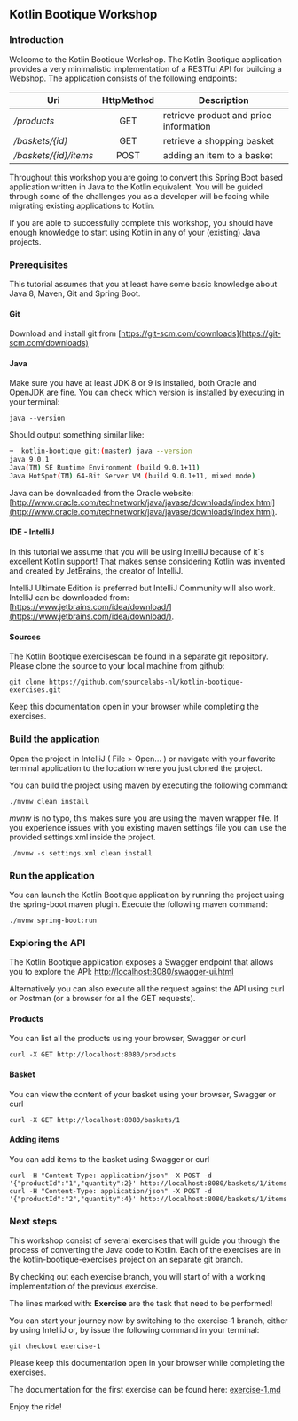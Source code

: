 ## Kotlin Bootique Workshop

### Introduction

Welcome to the Kotlin Bootique Workshop. The Kotlin Bootique application provides a very minimalistic implementation of a RESTful API for building a Webshop. The application consists of the following endpoints:

| Uri                   | HttpMethod    | Description                                       |
| --------------------- | :-----------: | ------------------------------------------------- |
| _/products_           | GET           | retrieve product and price information            |
| _/baskets/{id}_       | GET           | retrieve a shopping basket                        |
| _/baskets/{id}/items_ | POST          | adding an item to a basket                        |

Throughout this workshop you are going to convert this Spring Boot based application written in Java to the Kotlin equivalent. You will be guided through some of the challenges you as a developer will be facing while migrating existing applications to Kotlin.

If you are able to successfully complete this workshop, you should have enough knowledge to start using Kotlin in any of your (existing) Java projects.

### Prerequisites

This tutorial assumes that you at least have some basic knowledge about Java 8, Maven, Git and Spring Boot.

#### Git

Download and install git from [https://git-scm.com/downloads](https://git-scm.com/downloads)

#### Java

Make sure you have at least JDK 8 or 9 is installed, both Oracle and OpenJDK are fine. You can check which version is installed by executing in your terminal:

```
java --version
```

Should output something similar like:

```bash
➜  kotlin-bootique git:(master) java --version
java 9.0.1
Java(TM) SE Runtime Environment (build 9.0.1+11)
Java HotSpot(TM) 64-Bit Server VM (build 9.0.1+11, mixed mode)
```

Java can be downloaded from the Oracle website: [http://www.oracle.com/technetwork/java/javase/downloads/index.html](http://www.oracle.com/technetwork/java/javase/downloads/index.html).

#### IDE - IntelliJ

In this tutorial we assume that you will be using IntelliJ because of it`s excellent Kotlin support! That makes sense considering Kotlin was invented and created by JetBrains, the creator of IntelliJ.

IntelliJ Ultimate Edition is preferred but IntelliJ Community will also work. IntelliJ can be downloaded from: [https://www.jetbrains.com/idea/download/](https://www.jetbrains.com/idea/download/).

#### Sources

The Kotlin Bootique exercisescan be found in a separate git repository. Please clone the source to your local machine from github:

```
git clone https://github.com/sourcelabs-nl/kotlin-bootique-exercises.git
```

Keep this documentation open in your browser while completing the exercises.

### Build the application

Open the project in IntelliJ ( File > Open... ) or navigate with your favorite terminal application to the location where you just cloned the project. 

You can build the project using maven by executing the following command: 

```
./mvnw clean install
```

_mvnw_ is no typo, this makes sure you are using the maven wrapper file. If you experience issues with you existing maven settings file you can use the provided settings.xml inside the project.

```
./mvnw -s settings.xml clean install
```

### Run the application

You can launch the Kotlin Bootique application by running the project using the spring-boot maven plugin. Execute the following maven command:

```
./mvnw spring-boot:run
```

### Exploring the API

The Kotlin Bootique application exposes a Swagger endpoint that allows you to explore the API: [http://localhost:8080/swagger-ui.html](http://localhost:8080/swagger-ui.html)

Alternatively you can also execute all the request against the API using curl or Postman (or a browser for all the GET requests). 

#### Products

You can list all the products using your browser, Swagger or curl

```                                                                                                                                                                                                                                                                                                                                                            
curl -X GET http://localhost:8080/products
```

#### Basket

You can view the content of your basket using your browser, Swagger or curl

```                                                                                                                                                                                                                                                                                                                                                            
curl -X GET http://localhost:8080/baskets/1
```

#### Adding items

You can add items to the basket using Swagger or curl

```                                                                                                                                                                                                                                                                                                                                                            
curl -H "Content-Type: application/json" -X POST -d '{"productId":"1","quantity":2}' http://localhost:8080/baskets/1/items
curl -H "Content-Type: application/json" -X POST -d '{"productId":"2","quantity":4}' http://localhost:8080/baskets/1/items
```

### Next steps

This workshop consist of several exercises that will guide you through the process of converting the Java code to Kotlin. Each of the exercises are in the kotlin-bootique-exercises project on an separate git branch. 

By checking out each exercise branch, you will start of with a working implementation of the previous exercise.

The lines marked with: **Exercise** are the task that need to be performed!

You can start your journey now by switching to the exercise-1 branch, either by using IntelliJ or, by issue the following command in your terminal:

```
git checkout exercise-1
```

Please keep this documentation open in your browser while completing the exercises.

The documentation for the first exercise can be found here: [exercise-1.md](./exercise-1.md)

Enjoy the ride!